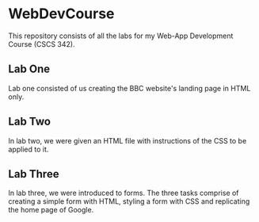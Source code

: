 # WebDevCourse
This repository consists of all the labs for my Web-App Development Course (CSCS 342).

## Lab One
Lab one consisted of us creating the BBC website's landing page in HTML only.

## Lab Two
In lab two, we were given an HTML file with instructions of the CSS to be applied to it.

## Lab Three
In lab three, we were introduced to forms. The three tasks comprise of creating a simple form with HTML, styling a form with CSS and replicating the home page of Google.
